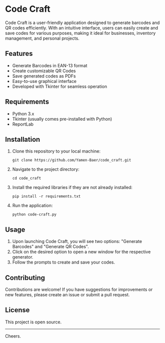 # Code Craft

Code Craft is a user-friendly application designed to generate barcodes and QR codes efficiently. With an intuitive interface, users can easily create and save codes for various purposes, making it ideal for businesses, inventory management, and personal projects.

## Features

- Generate Barcodes in EAN-13 format
- Create customizable QR Codes
- Save generated codes as PDFs
- Easy-to-use graphical interface
- Developed with Tkinter for seamless operation

## Requirements

- Python 3.x
- Tkinter (usually comes pre-installed with Python)
- ReportLab

## Installation

1. Clone this repository to your local machine:
   ```
   git clone https://github.com/Yamen-Baer/code_craft.git
   ```

2. Navigate to the project directory:
   ```
   cd code_craft
   ```

3. Install the required libraries if they are not already installed:
   ```
   pip install -r requirements.txt
   ```

4. Run the application:
   ```
   python code-craft.py
   ```

## Usage

1. Upon launching Code Craft, you will see two options: "Generate Barcodes" and "Generate QR Codes".
2. Click on the desired option to open a new window for the respective generator.
3. Follow the prompts to create and save your codes.

## Contributing

Contributions are welcome! If you have suggestions for improvements or new features, please create an issue or submit a pull request.

## License

This project is open source.

----

Cheers.
